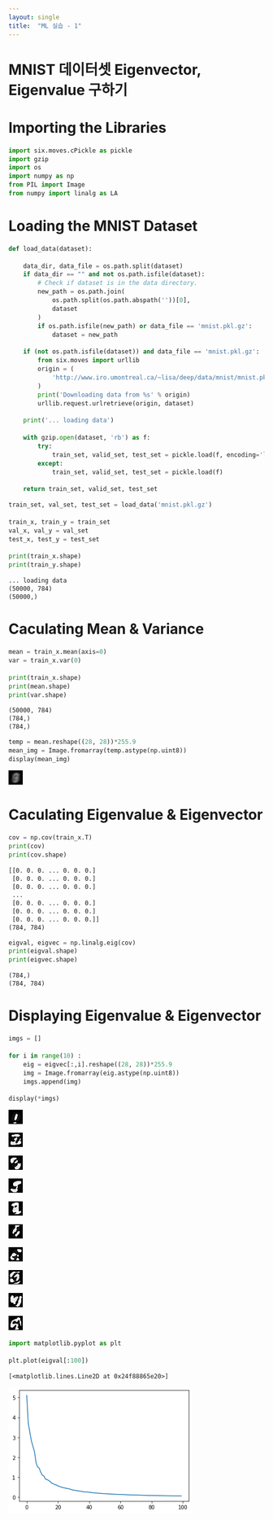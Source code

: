 ```yaml
---
layout: single
title:  "ML 실습 - 1"
---
```


# MNIST 데이터셋 Eigenvector, Eigenvalue 구하기

# Importing the Libraries


```python
import six.moves.cPickle as pickle
import gzip
import os
import numpy as np
from PIL import Image
from numpy import linalg as LA
```

# Loading the MNIST Dataset


```python
def load_data(dataset):
    
    data_dir, data_file = os.path.split(dataset)
    if data_dir == "" and not os.path.isfile(dataset):
        # Check if dataset is in the data directory.
        new_path = os.path.join(
            os.path.split(os.path.abspath(''))[0],
            dataset
        )
        if os.path.isfile(new_path) or data_file == 'mnist.pkl.gz':
            dataset = new_path

    if (not os.path.isfile(dataset)) and data_file == 'mnist.pkl.gz':
        from six.moves import urllib
        origin = (
            'http://www.iro.umontreal.ca/~lisa/deep/data/mnist/mnist.pkl.gz'
        )
        print('Downloading data from %s' % origin)
        urllib.request.urlretrieve(origin, dataset)

    print('... loading data')

    with gzip.open(dataset, 'rb') as f:
        try:
            train_set, valid_set, test_set = pickle.load(f, encoding='latin1')
        except:
            train_set, valid_set, test_set = pickle.load(f)

    return train_set, valid_set, test_set
```


```python
train_set, val_set, test_set = load_data('mnist.pkl.gz')

train_x, train_y = train_set
val_x, val_y = val_set
test_x, test_y = test_set

print(train_x.shape)
print(train_y.shape)
```

    ... loading data
    (50000, 784)
    (50000,)
    

# Caculating Mean & Variance


```python
mean = train_x.mean(axis=0)
var = train_x.var(0)

print(train_x.shape)
print(mean.shape)
print(var.shape)
```

    (50000, 784)
    (784,)
    (784,)
    


```python
temp = mean.reshape((28, 28))*255.9
mean_img = Image.fromarray(temp.astype(np.uint8))
display(mean_img)
```


    
![png](/assets/images/ML0/output_7_0.png)
    


# Caculating Eigenvalue & Eigenvector


```python
cov = np.cov(train_x.T)
print(cov)
print(cov.shape)
```

    [[0. 0. 0. ... 0. 0. 0.]
     [0. 0. 0. ... 0. 0. 0.]
     [0. 0. 0. ... 0. 0. 0.]
     ...
     [0. 0. 0. ... 0. 0. 0.]
     [0. 0. 0. ... 0. 0. 0.]
     [0. 0. 0. ... 0. 0. 0.]]
    (784, 784)
    


```python
eigval, eigvec = np.linalg.eig(cov)
print(eigval.shape)
print(eigvec.shape)
```

    (784,)
    (784, 784)
    

# Displaying Eigenvalue & Eigenvector


```python
imgs = []

for i in range(10) :
    eig = eigvec[:,i].reshape((28, 28))*255.9
    img = Image.fromarray(eig.astype(np.uint8))
    imgs.append(img)

display(*imgs)
```


    
![png](/assets/images/ML0/output_12_0.png)
    



    
![png](/assets/images/ML0/output_12_1.png)
    



    
![png](/assets/images/ML0/output_12_2.png)
    



    
![png](/assets/images/ML0/output_12_3.png)
    



    
![png](/assets/images/ML0/output_12_4.png)
    



    
![png](/assets/images/ML0/output_12_5.png)
    



    
![png](/assets/images/ML0/output_12_6.png)
    



    
![png](/assets/images/ML0/output_12_7.png)
    



    
![png](/assets/images/ML0/output_12_8.png)
    



    
![png](/assets/images/ML0/output_12_9.png)
    



```python
import matplotlib.pyplot as plt

plt.plot(eigval[:100])
```




    [<matplotlib.lines.Line2D at 0x24f88865e20>]




    
![png](/assets/images/ML0/output_13_1.png)
    

